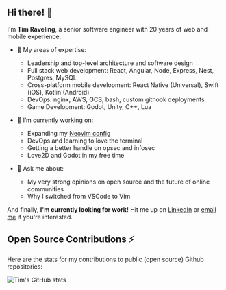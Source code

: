 ## Hi there! 👋

I'm **Tim Raveling**, a senior software engineer with 20 years of web and mobile experience.

- 🔨 My areas of expertise:
  - Leadership and top-level architecture and software design
  - Full stack web development: React, Angular, Node, Express, Nest, Postgres, MySQL
  - Cross-platform mobile development: React Native (Universal), Swift (iOS), Kotlin (Android)
  - DevOps: nginx, AWS, GCS, bash, custom githook deployments
  - Game Development: Godot, Unity, C++, Lua

- 🔭 I’m currently working on:
  - Expanding my [Neovim config](https://github.com/tsraveling/nvim-config)
  - DevOps and learning to love the terminal
  - Getting a better handle on opsec and infosec
  - Love2D and Godot in my free time
  
- 💬 Ask me about:
  - My very strong opinions on open source and the future of online communities
  - Why I switched from VSCode to Vim

And finally, **I'm currently looking for work!** Hit me up on [LinkedIn](https://www.linkedin.com/in/tsraveling/) or [email me](mailto:tsraveling@gmail.com) if you're interested.

## Open Source Contributions ⚡

Here are the stats for my contributions to public (open source) Github repositories:

![Tim's GitHub stats](https://github-readme-stats.vercel.app/api?username=tsraveling&show_icons=true&theme=transparent&hide_rank=true)
<!--
**tsraveling/tsraveling** is a ✨ _special_ ✨ repository because its `README.md` (this file) appears on your GitHub profile.

Here are some ideas to get you started:

- 🔭 I’m currently working on ...
- 🌱 I’m currently learning ...
- 👯 I’m looking to collaborate on ...
- 🤔 I’m looking for help with ...
- 💬 Ask me about ...
- 📫 How to reach me: ...
- 😄 Pronouns: ...
- ⚡ Fun fact: ...
-->
